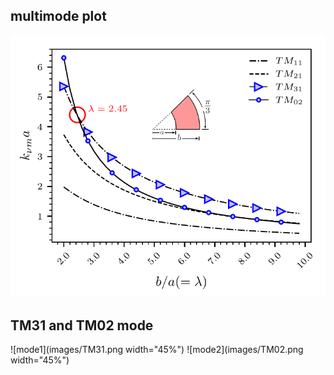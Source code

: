 ## multimode plot
![modes](images/modes.png)
## TM31 and TM02 mode
![mode1](images/TM31.png width="45%") ![mode2](images/TM02.png width="45%")

